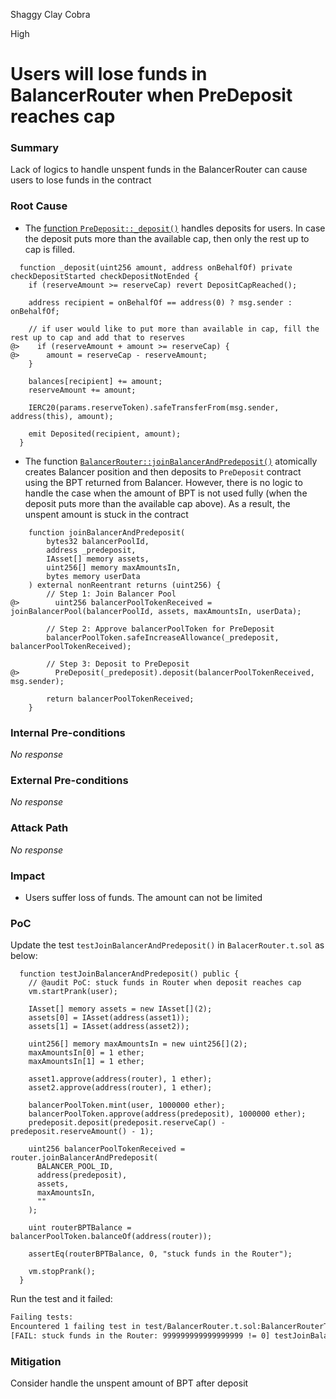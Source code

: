 Shaggy Clay Cobra

High

# Users will lose funds in BalancerRouter when PreDeposit reaches cap

### Summary

Lack of logics to handle unspent funds in the BalancerRouter can cause users to lose funds in the contract

### Root Cause

- The [function `PreDeposit::_deposit()`](https://github.com/sherlock-audit/2024-12-plaza-finance/blob/main/plaza-evm/src/PreDeposit.sol#L118-L126) handles deposits for users. In case the deposit puts more than the available cap, then only the rest up to cap is filled. 
```solidity
  function _deposit(uint256 amount, address onBehalfOf) private checkDepositStarted checkDepositNotEnded {
    if (reserveAmount >= reserveCap) revert DepositCapReached();

    address recipient = onBehalfOf == address(0) ? msg.sender : onBehalfOf;

    // if user would like to put more than available in cap, fill the rest up to cap and add that to reserves
@>    if (reserveAmount + amount >= reserveCap) {
@>      amount = reserveCap - reserveAmount;
    }

    balances[recipient] += amount;
    reserveAmount += amount;

    IERC20(params.reserveToken).safeTransferFrom(msg.sender, address(this), amount);

    emit Deposited(recipient, amount);
  }
```

- The function [`BalancerRouter::joinBalancerAndPredeposit()`](https://github.com/sherlock-audit/2024-12-plaza-finance/blob/main/plaza-evm/src/BalancerRouter.sol#L23-L40) atomically creates Balancer position and then deposits to `PreDeposit` contract using the BPT returned from Balancer. However, there is no logic to handle the case when the amount of BPT is not used fully (when the deposit puts more than the available cap above). As a result, the unspent amount is stuck in the contract
```solidity
    function joinBalancerAndPredeposit(
        bytes32 balancerPoolId,
        address _predeposit,
        IAsset[] memory assets,
        uint256[] memory maxAmountsIn,
        bytes memory userData
    ) external nonReentrant returns (uint256) {
        // Step 1: Join Balancer Pool
@>        uint256 balancerPoolTokenReceived = joinBalancerPool(balancerPoolId, assets, maxAmountsIn, userData);

        // Step 2: Approve balancerPoolToken for PreDeposit
        balancerPoolToken.safeIncreaseAllowance(_predeposit, balancerPoolTokenReceived);

        // Step 3: Deposit to PreDeposit
@>        PreDeposit(_predeposit).deposit(balancerPoolTokenReceived, msg.sender);

        return balancerPoolTokenReceived;
    }
```

### Internal Pre-conditions

_No response_

### External Pre-conditions

_No response_

### Attack Path

_No response_

### Impact

- Users suffer loss of funds. The amount can not be limited

### PoC

Update the test `testJoinBalancerAndPredeposit()` in `BalacerRouter.t.sol` as below:

```solidity
  function testJoinBalancerAndPredeposit() public {
    // @audit PoC: stuck funds in Router when deposit reaches cap
    vm.startPrank(user);

    IAsset[] memory assets = new IAsset[](2);
    assets[0] = IAsset(address(asset1));
    assets[1] = IAsset(address(asset2));

    uint256[] memory maxAmountsIn = new uint256[](2);
    maxAmountsIn[0] = 1 ether;
    maxAmountsIn[1] = 1 ether;

    asset1.approve(address(router), 1 ether);
    asset2.approve(address(router), 1 ether);

    balancerPoolToken.mint(user, 1000000 ether);
    balancerPoolToken.approve(address(predeposit), 1000000 ether);
    predeposit.deposit(predeposit.reserveCap() - predeposit.reserveAmount() - 1);

    uint256 balancerPoolTokenReceived = router.joinBalancerAndPredeposit(
      BALANCER_POOL_ID,
      address(predeposit),
      assets,
      maxAmountsIn,
      ""
    );

    uint routerBPTBalance = balancerPoolToken.balanceOf(address(router));

    assertEq(routerBPTBalance, 0, "stuck funds in the Router");

    vm.stopPrank();
  }
```

Run the test and it failed:
```bash
Failing tests:
Encountered 1 failing test in test/BalancerRouter.t.sol:BalancerRouterTest
[FAIL: stuck funds in the Router: 999999999999999999 != 0] testJoinBalancerAndPredeposit() (gas: 530675)
```

### Mitigation

Consider handle the unspent amount of BPT after deposit
